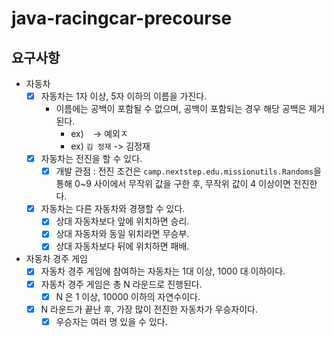 # java-racingcar-precourse

## 요구사항
- 자동차
  - [X] 자동차는 1자 이상, 5자 이하의 이름을 가진다.
    - 이름에는 공백이 포함될 수 없으며, 공백이 포함되는 경우 해당 공백은 제거된다. 
      - ex) ` ` -> 예외ㅈ
      - ex) ` 김 정재 ` -> 김정재
  - [X] 자동차는 전진을 할 수 있다.
    - [X] 개발 관점 : 전진 조건은 `camp.nextstep.edu.missionutils.Randoms`을 통해 0~9 사이에서 무작위 값을 구한 후,
      무작위 값이 4 이상이면 전진한다.
  - [X] 자동차는 다른 자동차와 경쟁할 수 있다.
    - [X] 상대 자동차보다 앞에 위치하면 승리.
    - [X] 상대 자동차와 동일 위치라면 무승부.
    - [X] 상대 자동차보다 뒤에 위치하면 패배.

- 자동차 경주 게임
  - [X] 자동차 경주 게임에 참여하는 자동차는 1대 이상, 1000 대 이하이다.
  - [X] 자동차 경주 게임은 총 N 라운드로 진행된다.
    - [X] N 은 1 이상, 10000 이하의 자연수이다.
  - [X] N 라운드가 끝난 후, 가장 많이 전진한 자동차가 우승자이다.
    - [X] 우승자는 여러 명 있을 수 있다.
